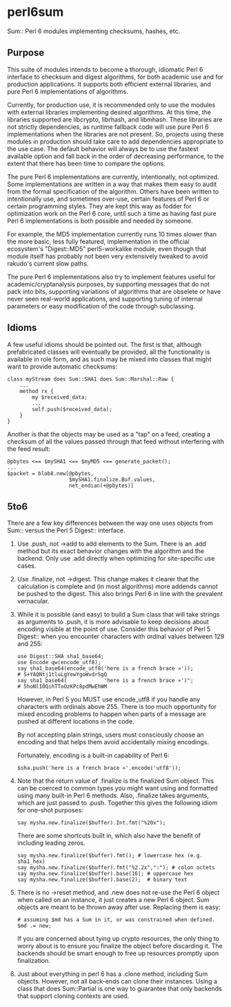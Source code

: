 perl6sum
========

Sum:: Perl 6 modules implementing checksums, hashes, etc.

## Purpose

This suite of modules intends to become a thorough, idiomatic Perl 6
interface to checksum and digest algorithms, for both academic use
and for production applications.  It supports both efficient
external libraries, and pure Perl 6 implementations of algorithms.

Currently, for production use, it is recommended only to use
the modules with external libraries implementing desired algorithms.
At this time, the libraries supported are libcrypto, librhash,
and libmhash.  These libraries are not strictly dependencies,
as runtime fallback code will use pure Perl 6 implementations when the
libraries are not present.  So, projects using these modules
in production should take care to add dependencies appropriate
to the use case.  The default behavior will always be to use
the fastest available option and fall back in the order of
decreasing performance, to the extent that there has been time to
compare the options.

The pure Perl 6 implementations are currently, intentionally,
not optimized.  Some implementations are written in a way that
makes them easy to audit from the formal specification of the
algorithm.  Others have been written to intentionally use,
and sometimes over-use, certain features of Perl 6 or certain
programming styles.  They are kept this way as fodder for
optimization work on the Perl 6 core, until such a time as
having fast pure Perl 6 implementations is both possible and
needed by someone.

For example, the MD5 implementation currently runs 10 times
slower than the more basic, less fully featured, implementation
in the official ecosystem's "Digest::MD5" perl5-workalike module,
even though that module itself has probably not been very extensively
tweaked to avoid rakudo's current slow paths.

The pure Perl 6 implementations also try to implement features
useful for academic/cryptanalysis purposes, by supporting messages
that do not pack into bits, supporting variations of algorithms
that are obselete or have never seen real-world applications,
and supporting tuning of internal parameters or easy modification
of the code through subclassing.

## Idioms

A few useful idioms should be pointed out.  The first is that,
although prefabricated classes will eventually be provided, all
the functionality is available in role form, and as such may
be mixed into classes that might want to provide automatic
checksums:

    class myStream does Sum::SHA1 does Sum::Marshal::Raw {
        ...
        method rx {
            my $received_data;
            ...
            self.push($received_data);
        }
    }

Another is that the objects may be used as a "tap" on a feed,
creating a checksum of all the values passed through that
feed without interfering with the feed result:

    @pbytes <== $mySHA1 <== $myMD5 <== generate_packet();
    ...
    $packet = blob8.new[@pbytes,
                        $mySHA1.finalize.Buf.values,
                        net_endian(+@pbytes)]

## 5to6

There are a few key differences between the way one uses
objects from Sum:: versus the Perl 5 Digest:: interface.

1.  Use .push, not ->add to add elements to the Sum.
    There is an .add method but its exact behavior changes
    with the algorithm and the backend.  Only use .add
    directly when optimizing for site-specific use cases.

2.  Use .finalize, not ->digest.  This change makes it clearer
    that the calculation is complete and (in most algorithms)
    more addends cannot be pushed to the digest.  This also
    brings Perl 6 in line with the prevalent vernacular.

3.  While it is possible (and easy) to build a Sum class that will
    take strings as arguments to .push, it is more advisable
    to keep decisions about encoding visible at the point
    of use.  Consider this behavior of Perl 5 Digest:: when
    you encounter characters with ordinal values between
    129 and 255:

        use Digest::SHA sha1_base64;
        use Encode qw(encode_utf8);
        say sha1_base64(encode_utf8('here is a french brace »'));
        # S+YAQNtj1tluLgYewYgoWvdrSgQ
        say sha1_base64(            'here is a french brace »')";
        # 5hoNlI0QihTToOzKPc8pdMwEhWM

    However, in Perl 5 you MUST use encode_utf8 if you handle any
    characters with ordinals above 255.  There is too much opportunity
    for mixed encoding problems to happen when parts of a message are
    pushed at different locations in the code.

    By not accepting plain strings, users must consciously
    choose an encoding and that helps them avoid accidentally mixing
    encodings.

    Fortunately, encoding is a built-in capability of Perl 6:

        $sha.push('here is a french brace »'.encode('utf8'));

4.  Note that the return value of .finalize is the finalized
    Sum object.  This can be coerced to common types you might
    want using and formatted using many built-in Perl 6
    methods.  Also, .finalize takes arguments, which are just
    passed to .push.  Together this gives the following idiom
    for one-shot purposes:

        say mysha.new.finalize($buffer).Int.fmt("%20x");

    There are some shortcuts built in, which also have the
    benefit of including leading zeros.

        say mysha.new.finalize($buffer).fmt(); # lowercase hex (e.g. sha1_hex)
        say mysha.new.finalize($buffer).fmt("%2.2x",":"); # colon octets
        say mysha.new.finalize($buffer).base(16); # uppercase hex
        say mysha.new.finalize($buffer).base(2);  # binary text

5.  There is no ->reset method, and .new does not re-use
    the Perl 6 object when called on an instance, it just
    creates a new Perl 6 object.  Sum objects are meant
    to be thrown away after use.  Replacing them is easy:

        # assuming $md has a Sum in it, or was constrained when defined.
        $md .= new;

    If you are concerned about tying up crypto resources, the
    only thing to worry about is to ensure you finalize the object
    before discarding it.  The backends should be smart enough to
    free up resources promptly upon finalization.

6.  Just about everything in perl 6 has a .clone method,
    including Sum objects.  However, not all back-ends
    can clone their instances.  Using a class that does
    Sum::Partial is one way to guarantee that only backends
    that support cloning contexts are used.

